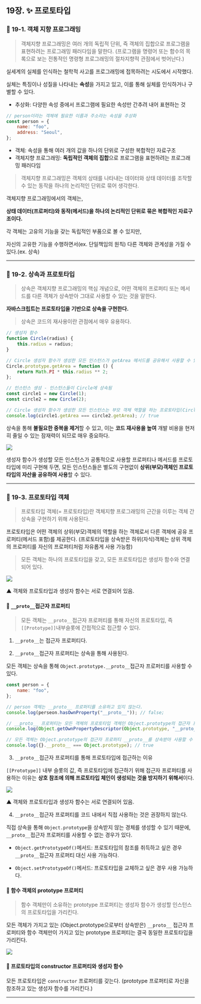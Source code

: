 ## 19장. ✨ 프로토타입

### 📌 19-1. 객체 지향 프로그래밍

> 객체지향 프로그래밍은 여러 개의 독립적 단위, 즉 객체의 집합으로 프로그램을 표현하려는 프로그래밍 패러다임을 말한다. (프로그램을 명령어 또는 함수의 목록으로 보는 전통적인 명령형 프로그래밍의 절차지향적 관점에서 벗어난다.)

실세계의 실체를 인식하는 철학적 사고를 프로그래밍에 접목하려는 시도에서 시작했다.

실체는 특징이나 성질을 나타내는 **속성**을 가지고 있고,
이를 통해 실체를 인식하거나 구별할 수 있다.

- 추상화: 다양한 속성 중에서 프로그램에 필요한 속성만 간추려 내어 표현하는 것

```js
// person이라는 객체에 필요한 이름과 주소라는 속성을 추상화
const person = {
	name: "foo",
	address: "Seoul",
};
```

- 객체: 속성을 통해 여러 개의 값을 하나의 단위로 구성한 복합적인 자료구조
- 객체지향 프로그래밍: **독립적인 객체의 집합**으로 프로그램을 표현하려는 프로그래밍 패러다임

> 객체지향 프로그래밍은 객체의 상태를 나타내는 데이터와 상태 데이터를 조작할 수 있는 동작을 하나의 논리적인 단위로 묶어 생각한다.

객체지향 프로그래밍에서의 객체는,

**상태 데이터(프로퍼티)와 동작(메서드)을 하나의 논리적인 단위로 묶은 복합적인 자료구조이다.**

각 객체는 고유의 기능을 갖는 독립적인 부품으로 볼 수 있지만,

자신의 고유한 기능을 수행하면서(ex. 단일책임의 원칙) 다른 객체와 관계성을 가질 수 있다.(ex. 상속)

---

### 📌 19-2. 상속과 프로토타입

> 상속은 객체지향 프로그래밍의 핵심 개념으로, 어떤 객체의 프로퍼티 또는 메서드를 다른 객체가 상속받아 그대로 사용할 수 있는 것을 말한다.

**자바스크립트는 프로토타입을 기반으로 상속을 구현한다.**

> 상속은 코드의 재사용이란 관점에서 매우 유용하다.

```js
// 생성자 함수
function Circle(radius) {
	this.radius = radius;
}

// Circle 생성자 함수가 생성한 모든 인스턴스가 getArea 메서드를 공유해서 사용할 수 있도록 프로토타입에 추가한다. (프로토타입은 Circle 생성자 함수의 prototype 프로퍼티에 바인딩됨)
Circle.prototype.getArea = function () {
	return Math.PI * this.radius ** 2;
};

// 인스턴스 생성 - 인스턴스들이 Circle에 상속됨
const circle1 = new Circle(1);
const circle2 = new Circle(2);

// Circle 생성자 함수가 생성한 모든 인스턴스는 부모 객체 역할을 하는 프로토타입(Circle.prototype)으로부터 getArea 메서드를 상속받는다. (getAread 메서드는 하나만 생성되어 모든 인스턴스가 공유- 중복제거)
console.log(circle1.getArea === circle2.getArea); // true
```

상속을 통해 **불필요한 중복을 제거**할 수 있고, 이는 **코드 재사용을 높여** 개발 비용을 현저히 줄일 수 있는 잠재력이 되므로 매우 중요하다.

![](https://velog.velcdn.com/images/ninto_2/post/c9f9d632-42c4-4b6d-bab9-2a2e40367312/image.png)

생성자 함수가 생성할 모든 인스턴스가 공통적으로 사용할 프로퍼티나 메서드를 프로토타입에 미리 구현해 두면, 모든 인스턴스들은 별도의 구현없이 **상위(부모)객체인 프로토 타입의 자산을 공유하여 사용**할 수 있다.

---

### 📌 19-3. 프로토타입 객체

> 프로토타입 객체(= 프로토타입)란 객체지향 프로그래밍의 근간을 이루는 객체 간 상속을 구현하기 위해 사용된다.

프로토타입은 어떤 객체의 상위(부모)객체의 역할을 하는 객체로서 다른 객체에 공유 프로퍼티(메서드 포함)를 제공한다. (프로토타입을 상속받은 하위(자식)객체는 상위 객체의 프로퍼티를 자신의 프로퍼티처럼 자유롭게 사용 가능함)

> 모든 객체는 하나의 프로토타입을 갖고, 모든 프로토타입은 생성자 함수와 연결되어 있다.

![](https://velog.velcdn.com/images/ninto_2/post/b8bfd76f-454a-44b1-b605-e9fdaecebec0/image.png)

▲ 객체와 프로토타입과 생성자 함수는 서로 연결되어 있음.

#### 🔎 `__proto__`접근자 프로퍼티

> 모든 객체는 `__proto__`접근자 프로퍼티를 통해 자신의 프로토타입, 즉 `[[Prototype]]`내부슬롯에 간접적으로 접근할 수 있다.

1. `__proto__`는 접근자 프로퍼티다.

2. `__proto__`접근자 프로퍼티는 상속을 통해 사용된다.

모든 객체는 상속을 통해 `Object.prototype.__proto__`접근자 프로퍼티를 사용할 수 있다.

```js
const person = {
	name: "foo",
};

// person 객체는 __proto__ 프로퍼티를 소유하고 있지 않는다.
console.log(perseon.hasOwnProperty("__proto__")); // false;

// __proto__ 프로퍼티는 모든 객체의 프로토타입 객체인 Object.prototype의 접근자 프로퍼티이다.
console.log(Object.getOwnPropertyDescriptor(Object.prototype, "__proto__"));

// 모든 객체는 Object.prototype의 접근자 프로퍼티 __proto__를 상속받아 사용할 수 있다.
console.log({}.__proto__ === Object.prototype); // true
```

3. `__proto__`접근자 프로퍼티를 통해 프로토타입에 접근하는 이유

`[[Prototype]]` 내부 슬롯의 값, 즉 프로토타입에 접근하기 위해 접근자 프로퍼티를 사용하는 이유는 **상호 참조에 의해 프로토타입 체인이 생성되는 것을 방지하기 위해서**이다.

![](https://velog.velcdn.com/images/ninto_2/post/3906d926-7ca0-453d-bd09-19dcdcce17a2/image.png)

▲ 객체와 프로토타입과 생성자 함수는 서로 연결되어 있음.

4. `__proto__`접근자 프로퍼티를 코드 내에서 직접 사용하는 것은 권장하지 않는다.

직접 상속을 통해 `Object.prototype`을 상속받지 않는 경체를 생성할 수 있기 때문에, `__proto__`접근자 프로퍼티를 사용할 수 없는 경우가 있다.

- `Object.getPrototypeOf()`메서드: 프로토타입의 참조를 취득하고 싶은 경우 `__proto__`접근자 프로퍼티 대신 사용 가능하다.

- `Object.setPrototypeOf()`메서드: 프로토타입을 교체하고 싶은 경우 사용 가능하다.

#### 🔎 함수 객체의 prototype 프로퍼티

> 함수 객체만이 소유하는 prototype 프로퍼티는 생성자 함수가 생성할 인스턴스의 프로토타입을 가리킨다.

모든 객체가 가지고 있는 (Object.prototype으로부터 상속받은) `__proto__` 접근자 프로퍼티와 함수 객체만이 가지고 있는 prototype 프로퍼티는 결국 동일한 프로토타입을 가리킨다.

![](https://velog.velcdn.com/images/ninto_2/post/914516a7-9098-4ad8-8948-41769f38094e/image.png)

#### 🔎 프로토타입의 constructor 프로퍼티와 생성자 함수

모든 프로토타입은 `constructor` 프로퍼티를 갖는다. (prototype 프로퍼티로 자신을 참조하고 있는 생성자 함수를 가리킨다.)

---
